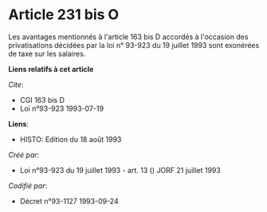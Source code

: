 # Article 231 bis O

Les avantages mentionnés à l'article 163 bis D accordés à l'occasion des privatisations décidées par la loi n° 93-923 du 19
juillet 1993 sont exonérées de taxe sur les salaires.

**Liens relatifs à cet article**

_Cite_:

  - CGI 163 bis D
  - Loi n°93-923 1993-07-19

**Liens**:

  - HISTO: Edition du 18 août 1993

_Créé par_:

  - Loi n°93-923 du 19 juillet 1993 - art. 13 () JORF 21 juillet 1993

_Codifié par_:

  - Décret n°93-1127 1993-09-24
